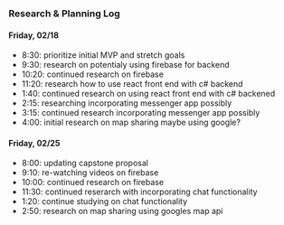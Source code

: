 ### Research & Planning Log
#### Friday, 02/18
* 8:30: prioritize initial MVP and stretch goals
* 9:30: research on potentialy using firebase for backend
* 10:20: continued research on firebase
* 11:20: research how to use react front end with c# backend
* 1:40: continued research on using react front end with c# backened
* 2:15: researching incorporating messenger app possibly
* 3:15: continued research incorporating messenger app possibly
* 4:00: initial research on map sharing maybe using google?

#### Friday, 02/25
* 8:00: updating capstone proposal
* 9:10: re-watching videos on firebase
* 10:00: continued research on firebase
* 11:30: continued reserarch with incorporating chat functionality
* 1:20: continue studying on chat functionality
* 2:50: research on map sharing using googles map api
